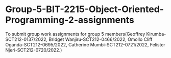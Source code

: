 # Group-5-BIT-2215-Object-Oriented-Programming-2-assignments
To submit group work assignments for group 5 members(Geoffrey Kirumba-SCT212-0137/2022, Bridget Wanjiru-SCT212-0466/2022, Omollo Cliff Oganda-SCT212-0695/2022, Catherine Mumbi-SCT212-0721/2022, Felister Njeri-SCT212-0720/2022.)
